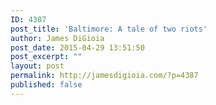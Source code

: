 ```yaml
---
ID: 4387
post_title: 'Baltimore: A tale of two riots'
author: James DiGioia
post_date: 2015-04-29 13:51:50
post_excerpt: ""
layout: post
permalink: http://jamesdigioia.com/?p=4387
published: false
---
```

